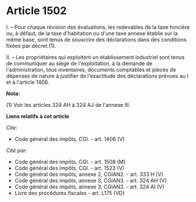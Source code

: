 # Article 1502

I. – Pour chaque révision des évaluations, les redevables de la taxe foncière ou, à défaut, de la taxe d'habitation ou d'une
taxe annexe établie sur la même base, sont tenus de souscrire des déclarations dans des conditions fixées par décret (1).

II. – Les propriétaires qui exploitent un établissement industriel sont tenus de communiquer au siège de l'exploitation, à la
demande de l'administration, tous inventaires, documents comptables et pièces de dépenses de nature à justifier de
l'exactitude des déclarations prévues au I et à l'article 1406.

**Nota:**

(1) Voir les articles 324 AH à 324 AJ de l'annexe III.

**Liens relatifs à cet article**

_Cite_:

  - Code général des impôts, CGI. - art. 1406 (V)

_Cité par_:

  - Code général des impôts, CGI. - art. 1508 (M)
  - Code général des impôts, CGI. - art. 1523 (V)
  - Code général des impôts, annexe 2, CGIAN2. - art. 333 H (V)
  - Code général des impôts, annexe 3, CGIAN3. - art. 324 AH (V)
  - Code général des impôts, annexe 3, CGIAN3. - art. 324 AI (V)
  - Livre des procédures fiscales - art. L175 (VD)
